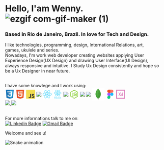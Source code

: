 # Hello, I'am Wenny. ![ezgif com-gif-maker (1)](https://user-images.githubusercontent.com/68281298/119243223-2ac5c200-bb3b-11eb-9d6f-2b6d98fa3c9e.gif)

### Based in Rio de Janeiro, Brazil. In love for Tech and Design.
I like technologies, programming, design, International Relations, art, games, ukulele and series.
<br/>Nowadays, I'm work web developer creating websites applying User Experience Design(UX Design) and drawing User Interface(UI Design), always responsive and intuitive. I Study Ux Design consistently and hope so be a Ux Designer in near future.

<div style="max-width:100%;">
 <br>I have some knowlege and I work using:
 <br><img align="center" heigth="20" width="30" src="https://raw.githubusercontent.com/devicons/devicon/master/icons/css3/css3-original.svg">
 <img align="center" heigth="20" width="30" src="https://raw.githubusercontent.com/devicons/devicon/master/icons/html5/html5-original.svg">
 <img align="center" heigth="20" width="30" src="https://raw.githubusercontent.com/devicons/devicon/master/icons/javascript/javascript-original.svg">
 <img align="center" heigth="20" width="30" src="https://cdn.jsdelivr.net/gh/devicons/devicon/icons/vuejs/vuejs-original.svg">
 <img align="center" heigth="20" width="30" src="https://raw.githubusercontent.com/devicons/devicon/master/icons/react/react-original.svg">
 <img align="center" heigth="20" width="30" src="https://raw.githubusercontent.com/devicons/devicon/master/icons/react/react-original-wordmark.svg">
 <img align="center" heigth="20" width="30" src="https://cdn.jsdelivr.net/gh/devicons/devicon/icons/kotlin/kotlin-original.svg">
 <img align="center" heigth="20" width="30" src="https://raw.githubusercontent.com/devicons/devicon/master/icons/nodejs/nodejs-original.svg">
 <img align="center" heigth="20" width="30" src="https://cdn.jsdelivr.net/gh/devicons/devicon/icons/java/java-original.svg">
 <img align="center" heigth="20" width="30" src="https://cdn.jsdelivr.net/gh/devicons/devicon/icons/mysql/mysql-original.svg">
 <img align="center" heigth="20" width="40" src="https://raw.githubusercontent.com/devicons/devicon/master/icons/mongodb/mongodb-original.svg">
 <img align="center" heigth="20" width="30" src="https://raw.githubusercontent.com/devicons/devicon/master/icons/figma/figma-original.svg">
 <img align="center" heigth="20" width="30" src="https://raw.githubusercontent.com/devicons/devicon/master/icons/xd/xd-line.svg">
</div
 
<div align="center">
  <a href="https://github.com/imwenny">
  <img height="180em" src="https://github-readme-stats.vercel.app/api?username=imwenny&show_icons=true&theme=tokyonight&include_all_commits=true&count_private=true"/>
  <img height="180em" src="https://github-readme-stats.vercel.app/api/top-langs/?username=imwenny&layout=compact&langs_count=7&theme=tokyonight"/>
 </a>
</div>
 
 <br/>For more informations talk to me on:<br/>
[![Linkedin Badge](https://img.shields.io/badge/-LinkedIn-%230077B5?style=for-the-badge&logo=linkedin&logoColor=white=https://www.linkedin.com/in/wennycampos/)](https://www.linkedin.com/in/wennycampos/)  [![Gmail Badge](https://img.shields.io/badge/-Gmail-%23333?style=for-the-badge&logo=gmail&logoColor=white&link=mailto:wennyct@hotmail.com%22/%3E)](mailto:wennyct@gmail.com)

Welcome and see u!
<br>

![Snake animation](https://github.com/wennyc/wennyc/blob/output/github-contribution-grid-snake.svg)
